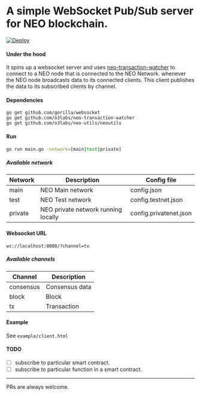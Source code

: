 # A simple WebSocket Pub/Sub server for NEO blockchain.

[![Deploy](https://www.herokucdn.com/deploy/button.png)](https://heroku.com/deploy)

#### Under the hood
It spins up a websocket server and uses [neo-transaction-watcher](https://github.com/O3Labs/neo-transaction-watcher) to connect to a NEO node that is connected to the NEO Network. whenever the NEO node broadcasts data to its connected clients. This client publishes the data to its subscribed clients by channel. 

#### Dependencies
```
go get github.com/gorilla/websocket
go get github.com/o3labs/neo-transaction-watcher
go get github.com/o3labs/neo-utils/neoutils
```

#### Run
```bash
go run main.go -network=[main|test|private]
```

##### Available network
| Network        | Description | Config file
| ------------- |-------------|-------------|
| main      | NEO Main network | config.json |
| test      | NEO Test network | config.testnet.json |
| private      | NEO private network running locally | config.privatenet.json |


#### Websocket URL
```
ws://localhost:8080/?channel=tx
```

##### Available channels
| Channel        | Description |
| ------------- |-------------|
| consensus      | Consensus data |
| block      | Block |
| tx      | Transaction |


#### Example
See `example/client.html`

#### TODO
- [ ] subscribe to particular smart contract.  
- [ ] subscribe to particular function in a smart contract.  

---

PRs are always welcome.


 
